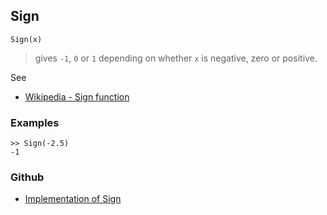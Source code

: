 ## Sign

```
Sign(x)
```

> gives `-1`, `0` or `1` depending on whether `x` is negative, zero or positive.
 
See
* [Wikipedia - Sign function](https://en.wikipedia.org/wiki/Sign_function)

### Examples

```
>> Sign(-2.5)
-1
```
 

### Github

* [Implementation of Sign](https://github.com/axkr/symja_android_library/blob/master/symja_android_library/matheclipse-core/src/main/java/org/matheclipse/core/builtin/Arithmetic.java#L4860) 
